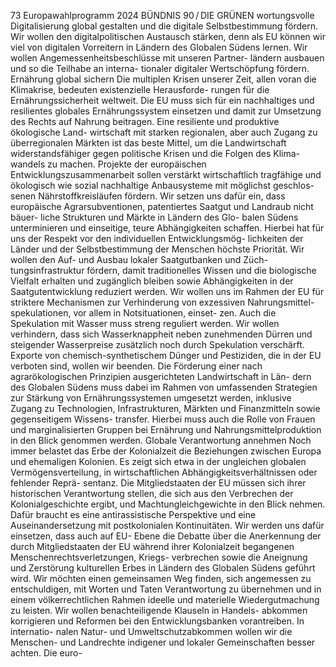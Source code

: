 73
Europawahlprogramm 2024
BÜNDNIS 90 / DIE GRÜNEN 
wortungsvolle Digitalisierung global gestalten und 
die digitale Selbstbestimmung fördern. Wir wollen 
den digitalpolitischen Austausch stärken, denn 
als EU können wir viel von digitalen Vorreitern in 
Ländern des Globalen Südens lernen. Wir wollen 
Angemessenheitsbeschlüsse mit unseren Partner-
ländern ausbauen und so die Teilhabe an interna-
tionaler digitaler Wertschöpfung fördern.
Ernährung global sichern
Die multiplen Krisen unserer Zeit, allen voran die 
Klimakrise, bedeuten existenzielle Herausforde-
rungen für die Ernährungssicherheit weltweit. Die 
EU muss sich für ein nachhaltiges und resilientes 
globales Ernährungssystem einsetzen und damit 
zur Umsetzung des Rechts auf Nahrung beitragen.
Eine resiliente und produktive ökologische Land-
wirtschaft mit starken regionalen, aber auch 
Zugang zu überregionalen Märkten ist das beste 
Mittel, um die Landwirtschaft widerstandsfähiger 
gegen politische Krisen und die Folgen des Klima-
wandels zu machen. Projekte der europäischen 
Entwicklungszusammenarbeit sollen verstärkt 
wirtschaftlich tragfähige und ökologisch wie sozial 
nachhaltige Anbausysteme mit möglichst geschlos-
senen Nährstoffkreisläufen fördern. Wir setzen uns 
dafür ein, dass europäische Agrarsubventionen, 
patentiertes Saatgut und Landraub nicht bäuer-
liche Strukturen und Märkte in Ländern des Glo-
balen Südens unterminieren und einseitige, teure 
Abhängigkeiten schaffen. Hierbei hat für uns der 
Respekt vor den individuellen Entwicklungsmög-
lichkeiten der Länder und der Selbstbestimmung 
der Menschen höchste Priorität. Wir wollen den 
Auf- und Ausbau lokaler Saatgutbanken und Züch-
tungsinfrastruktur fördern, damit traditionelles 
Wissen und die biologische Vielfalt erhalten und 
zugänglich bleiben sowie Abhängigkeiten in der 
Saatgutentwicklung reduziert werden. Wir wollen 
uns im Rahmen der EU für striktere Mechanismen 
zur Verhinderung von exzessiven Nahrungsmittel-
spekulationen, vor allem in Notsituationen, einset-
zen. Auch die Spekulation mit Wasser muss streng 
reguliert werden. Wir wollen verhindern, dass sich 
Wasserknappheit neben zunehmenden Dürren und 
steigender Wasserpreise zusätzlich noch durch 
Spekulation verschärft.
Exporte von chemisch-synthetischem Dünger und 
Pestiziden, die in der EU verboten sind, wollen wir 
beenden.
Die Förderung einer nach agrarökologischen 
Prinzipien ausgerichteten Landwirtschaft in Län-
dern des Globalen Südens muss dabei im Rahmen 
von umfassenden Strategien zur Stärkung von 
Ernährungssystemen umgesetzt werden, inklusive 
Zugang zu Technologien, Infrastrukturen, Märkten 
und Finanzmitteln sowie gegenseitigem Wissens-
transfer. Hierbei muss auch die Rolle von Frauen 
und marginalisierten Gruppen bei Ernährung und 
Nahrungsmittelproduktion in den Blick genommen 
werden.
Globale Verantwortung annehmen
Noch immer belastet das Erbe der Kolonialzeit die 
Beziehungen zwischen Europa und ehemaligen 
Kolonien. Es zeigt sich etwa in der ungleichen 
globalen Vermögensverteilung, in wirtschaftlichen 
Abhängigkeitsverhältnissen oder fehlender Reprä-
sentanz. Die Mitgliedstaaten der EU müssen sich 
ihrer historischen Verantwortung stellen, die sich 
aus den Verbrechen der Kolonialgeschichte ergibt, 
und Machtungleichgewichte in den Blick nehmen. 
Dafür braucht es eine antirassistische Perspektive 
und eine Auseinandersetzung mit postkolonialen 
Kontinuitäten.
Wir werden uns dafür einsetzen, dass auch auf EU-
Ebene die Debatte über die Anerkennung der durch 
Mitgliedstaaten der EU während ihrer Kolonialzeit 
begangenen Menschenrechtsverletzungen, Kriegs-
verbrechen sowie die Aneignung und Zerstörung 
kulturellen Erbes in Ländern des Globalen Südens 
geführt wird. Wir möchten einen gemeinsamen 
Weg finden, sich angemessen zu entschuldigen, mit 
Worten und Taten Verantwortung zu übernehmen 
und in einem völkerrechtlichen Rahmen ideelle 
und materielle Wiedergutmachung zu leisten.
Wir wollen benachteiligende Klauseln in Handels-
abkommen korrigieren und Reformen bei den 
Entwicklungsbanken vorantreiben. In internatio-
nalen Natur- und Umweltschutzabkommen wollen 
wir die Menschen- und Landrechte indigener und 
lokaler Gemeinschaften besser achten. Die euro-
